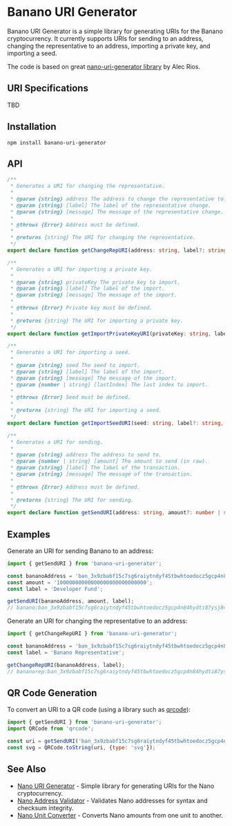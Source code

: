 # Banano URI Generator

Banano URI Generator is a simple library for generating URIs for the Banano cryptocurrency.
It currently supports URIs for sending to an address, changing the representative to an address,
importing a private key, and importing a seed.

The code is based on great [nano-uri-generator library](https://github.com/alecrios/nano-uri-generator) by Alec Rios.

## URI Specifications

TBD

## Installation

```
npm install banano-uri-generator
```

## API

``` ts
/**
 * Generates a URI for changing the representative.
 *
 * @param {string} address The address to change the representative to.
 * @param {string} [label] The label of the representative change.
 * @param {string} [message] The message of the representative change.
 *
 * @throws {Error} Address must be defined.
 *
 * @returns {string} The URI for changing the representative.
 */
export declare function getChangeRepURI(address: string, label?: string, message?: string): string;
```

``` ts
/**
 * Generates a URI for importing a private key.
 *
 * @param {string} privateKey The private key to import.
 * @param {string} [label] The label of the import.
 * @param {string} [message] The message of the import.
 *
 * @throws {Error} Private key must be defined.
 *
 * @returns {string} The URI for importing a private key.
 */
export declare function getImportPrivateKeyURI(privateKey: string, label?: string, message?: string): string;
```

``` ts
/**
 * Generates a URI for importing a seed.
 *
 * @param {string} seed The seed to import.
 * @param {string} [label] The label of the import.
 * @param {string} [message] The message of the import.
 * @param {number | string} [lastIndex] The last index to import.
 *
 * @throws {Error} Seed must be defined.
 *
 * @returns {string} The URI for importing a seed.
 */
export declare function getImportSeedURI(seed: string, label?: string, message?: string, lastIndex?: number | string): string;
```

``` ts
/**
 * Generates a URI for sending.
 *
 * @param {string} address The address to send to.
 * @param {number | string} [amount] The amount to send (in raw).
 * @param {string} [label] The label of the transaction.
 * @param {string} [message] The message of the transaction.
 *
 * @throws {Error} Address must be defined.
 *
 * @returns {string} The URI for sending.
 */
export declare function getSendURI(address: string, amount?: number | string, label?: string, message?: string): string;
```

## Examples

Generate an URI for sending Banano to an address:

```js
import { getSendURI } from 'banano-uri-generator';

const bananoAddress = 'ban_3x9zbabf15c7sg6raiytndyf45tbwhtoedocz5gcp4n84hydti87ysj849fk';
const amount = '10000000000000000000000000000';
const label = 'Developer Fund';

getSendURI(bananoAddress, amount, label);
// banano:ban_3x9zbabf15c7sg6raiytndyf45tbwhtoedocz5gcp4n84hydti87ysj849fk?amount=10000000000000000000000000000&label=Developer%20Fund
```

Generate an URI for changing the representative to an address:

```js
import { getChangeRepURI } from 'banano-uri-generator';

const bananoAddress = 'ban_3x9zbabf15c7sg6raiytndyf45tbwhtoedocz5gcp4n84hydti87ysj849fk';
const label = 'Banano Representative';

getChangeRepURI(bananoAddress, label);
// bananorep:ban_3x9zbabf15c7sg6raiytndyf45tbwhtoedocz5gcp4n84hydti87ysj849fk?label=Banano%20Representative
```

## QR Code Generation

To convert an URI to a QR code (using a library such as [qrcode](https://github.com/soldair/node-qrcode)):

```js
import { getSendURI } from 'banano-uri-generator';
import QRCode from 'qrcode';

const uri = getSendURI('ban_3x9zbabf15c7sg6raiytndyf45tbwhtoedocz5gcp4n84hydti87ysj849fk');
const svg = QRCode.toString(uri, {type: 'svg'});
```

## See Also

- [Nano URI Generator](https://github.com/alecrios/nano-uri-generator) - Simple library for generating URIs for the Nano cryptocurrency.
- [Nano Address Validator](https://github.com/alecrios/nano-address-validator) - Validates Nano addresses for syntax and checksum integrity.
- [Nano Unit Converter](https://github.com/alecrios/nano-unit-converter) - Converts Nano amounts from one unit to another.
